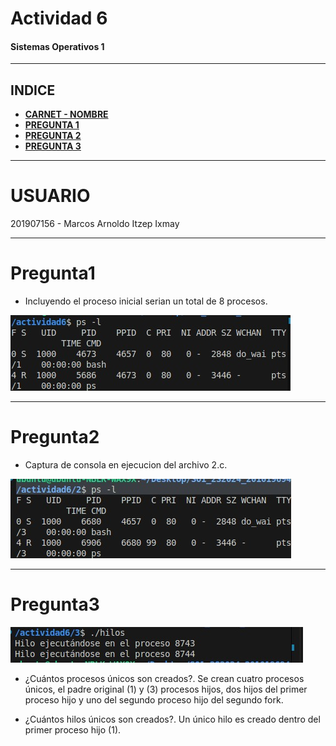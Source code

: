 # **Actividad 6**
#### **Sistemas Operativos 1**
___

## **INDICE**
  - [**CARNET - NOMBRE**](#usuario)
  - [**PREGUNTA 1**](#pregunta1)
  - [**PREGUNTA 2**](#pregunta2)
  - [**PREGUNTA 3**](#pregunta3)

  
___
# **USUARIO**

201907156 - Marcos Arnoldo Itzep Ixmay
___
# **Pregunta1**

- Incluyendo el proceso inicial serian un total de 8 procesos.

![alt text](<pregunta1.jpg>)

___
# **Pregunta2**
- Captura de consola en ejecucion del archivo 2.c.

![alt text](<pregunta2.jpg>)

___
# **Pregunta3**

![alt text](<pregunta3.jpg>)

- ¿Cuántos procesos únicos son creados?.
 Se crean cuatro procesos únicos, el padre original (1) y (3) procesos hijos, dos hijos del primer proceso hijo y uno del segundo proceso hijo del segundo fork.

- ¿Cuántos hilos únicos son creados?.
 Un único hilo es creado dentro del primer proceso hijo (1).
